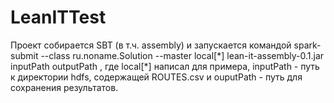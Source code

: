 # LeanITTest
Проект собирается SBT (в т.ч. assembly) и запускается командой
spark-submit --class ru.noname.Solution --master local[\*] lean-it-assembly-0.1.jar inputPath outputPath
, где local[\*] написал для примера, inputPath - путь к директории hdfs, содержащей  ROUTES.csv и ouputPath - путь для сохранения результатов.
